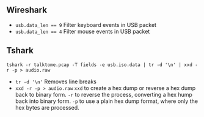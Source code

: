 ## Wireshark

* `usb.data_len == 9`  Filter keyboard events in USB packet
* `usb.data_len == 4`  Filter mouse events in USB packet


## Tshark

```
tshark -r talktome.pcap -T fields -e usb.iso.data | tr -d '\n' | xxd -r -p > audio.raw
```

* `tr -d '\n'`   Removes line breaks
* `xxd -r -p > audio.raw`  `xxd` to create a hex dump or reverse a hex dump back to binary form. `-r` to reverse the process, converting a hex hump back into binary form. `-p` to use a plain hex dump format, where only the hex bytes are processed. 
